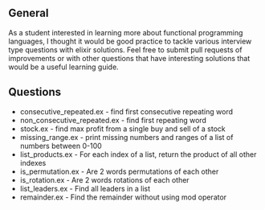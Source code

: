 General
-------
As a student interested in learning more about functional programming languages, I thought it would be good practice to tackle various interview type questions with elixir solutions.  Feel free to submit pull requests of improvements or with other questions that have interesting solutions that would be a useful learning guide.

Questions
---------
* consecutive_repeated.ex - find first consecutive repeating word
* non_consecutive_repeated.ex - find first repeating word
* stock.ex - find max profit from a single buy and sell of a stock
* missing_range.ex - print missing numbers and ranges of a list of numbers between 0-100
* list_products.ex - For each index of a list, return the product of all other indexes
* is_permutation.ex - Are 2 words permutations of each other
* is_rotation.ex - Are 2 words rotations of each other
* list_leaders.ex - Find all leaders in a list
* remainder.ex - Find the remainder without using mod operator
